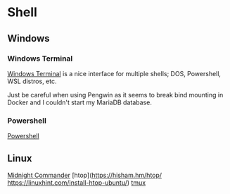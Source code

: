 # Shell

## Windows

### Windows Terminal

[Windows Terminal](https://docs.microsoft.com/en-us/windows/terminal/get-started) is a nice interface for multiple shells; DOS, Powershell, WSL distros, etc.

Just be careful when using Pengwin as it seems to break bind mounting in Docker and I couldn't start my MariaDB database.

### Powershell

[Powershell](https://docs.microsoft.com/en-us/powershell/scripting/powershell-scripting?view=powershell-6)



## Linux

[Midnight Commander](http://midnight-commander.org/)
[htop](https://hisham.hm/htop/  https://linuxhint.com/install-htop-ubuntu/)
[tmux](https://github.com/tmux/tmux/wiki)

